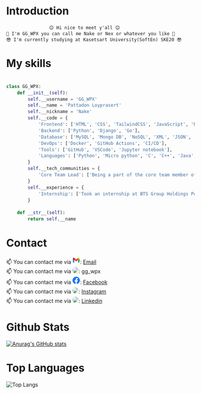 # Introduction

                    😊 Hi nice to meet y'all 😊                 
    🤗 I'm GG_WPX you can call me Nake or Nex or whatever you like 🤗 
    😎 I'm currently studying at Kasetsart University(SoftEn) SKE20 😎

# My skills

```python

class GG_WPX:
    def __init__(self):
        self.__username = 'GG_WPX'
        self.__name = 'Pattadon Loyprasert'
        self.__nickname = 'Nake'
        self.__code = {
            'Frontend': ['HTML', 'CSS', 'TailwindCSS', 'JavaScript', 'ReactJS'],
            'Backend': ['Python', 'Django', 'Go'],
            'Database': ['MySQL', 'Mongo DB', 'NoSQL', 'XML', 'JSON', 'CSV'],
            'DevOps': ['Docker', 'GitHub Actions', 'CI/CD'],
            'Tools': ['GitHub', 'VSCode', 'Jupyter notebook'],
            'Languages': ['Python', 'Micro python', 'C', 'C++', 'Java', 'JavaScript', 'HTML', 'CSS', 'RISCV-Assembly', 'Go'],
        }
        self.__tech_communities = {
            'Core Team Lead': ['Being a part of the core team member of the Developer Student Club KU'], 
        }  
        self.__experience = {
            'Internship': ['Took an internship at BTS Group Holdings Public Company Limited in Digital Solutions.']
        }

    def __str__(self):
        return self.__name
```

# Contact
    
📫 You can contact me via <img src="https://raw.githubusercontent.com/github/explore/8f19e4dbbf13418dc1b1d58bb265953553c15a46/topics/gmail/gmail.png" style="height: 20px; border-radius:10px">: <a href="mailto:pattadon2546pn@gmail.com">Email</a><br>
📫 You can contact me via <img src="https://avatars.githubusercontent.com/u/1965106?s=280&v=4" style="height: 20px; border-radius:10px">: gg_wpx<br>
📫 You can contact me via <img src="https://raw.githubusercontent.com/github/explore/9adcff6afda303fb7fcead92954bad819fa7a4bd/topics/facebook/facebook.png" style="height: 20px; border-radius:10px">: <a href="https://www.facebook.com/nakenat12" target="_blank">Facebook</a><br>
📫 You can contact me via <img src="https://user-images.githubusercontent.com/24403355/33800842-566c09d8-dd17-11e7-88ff-be7f30481d67.png" style="height: 20px; border-radius:10px">: <a href="https://www.instagram.com/_nnakep/" target="_blank">Instagram</a><br>
📫 You can contact me via <img src="https://user-images.githubusercontent.com/99184393/188185026-93637cf8-67e9-439a-b33a-6feba7b8bd21.png" style="height: 20px; border-radius:10px">: <a href="https://www.linkedin.com/in/pattadon-loyprasert-494496244/" target="_blank">Linkedin</a><br>


# Github Stats

 [![Anurag's GitHub stats](https://github-readme-stats.vercel.app/api?username=GGWPXXXX&show_icons=true&theme=highcontrast)](https://github.com/anuraghazra/github-readme-stats)

 # Top Languages
 ![Top Langs](https://github-readme-stats.vercel.app/api/top-langs/?username=GGWPXXXX&layout=compact&theme=highcontrast)
